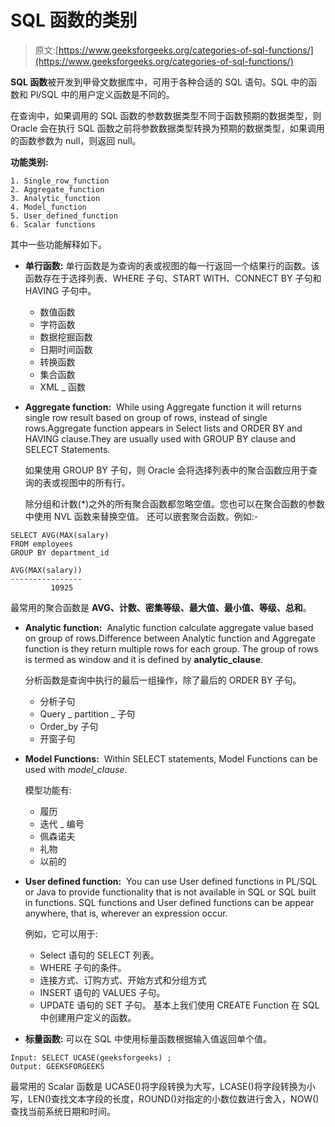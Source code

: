# SQL 函数的类别

> 原文:[https://www.geeksforgeeks.org/categories-of-sql-functions/](https://www.geeksforgeeks.org/categories-of-sql-functions/)

**SQL 函数**被开发到甲骨文数据库中，可用于各种合适的 SQL 语句。SQL 中的函数和 Pl/SQL 中的用户定义函数是不同的。

在查询中，如果调用的 SQL 函数的参数数据类型不同于函数预期的数据类型，则 Oracle 会在执行 SQL 函数之前将参数数据类型转换为预期的数据类型，如果调用的函数参数为 null，则返回 null。

**功能类别:**

```
1. Single_row_function
2. Aggregate_function
3. Analytic_function
4. Model_function
5. User_defined_function 
6. Scalar functions 
```

其中一些功能解释如下。

*   **单行函数:**
    单行函数是为查询的表或视图的每一行返回一个结果行的函数。该函数存在于选择列表、WHERE 子句、START WITH、CONNECT BY 子句和 HAVING 子句中。
    *   数值函数
    *   字符函数
    *   数据挖掘函数
    *   日期时间函数
    *   转换函数
    *   集合函数
    *   XML _ 函数
*   **Aggregate function:** 
    While using Aggregate function it will returns single row result based on group of rows, instead of single rows.Aggregate function appears in Select lists and ORDER BY and HAVING clause.They are usually used with GROUP BY clause and SELECT Statements. 

    如果使用 GROUP BY 子句，则 Oracle 会将选择列表中的聚合函数应用于查询的表或视图中的所有行。

    除分组和计数(*)之外的所有聚合函数都忽略空值。您也可以在聚合函数的参数中使用 NVL 函数来替换空值。
    还可以嵌套聚合函数。例如:-

```
SELECT AVG(MAX(salary) 
FROM employees 
GROUP BY department_id

AVG(MAX(salary))
----------------
         10925 
```

最常用的聚合函数是 **AVG、计数、密集等级、最大值、最小值、等级、总和**。

*   **Analytic function:** 
    Analytic function calculate aggregate value based on group of rows.Difference between Analytic function and Aggregate function is they return multiple rows for each group. The group of rows is termed as window and it is defined by **analytic_clause**. 

    分析函数是查询中执行的最后一组操作，除了最后的 ORDER BY 子句。

    *   分析子句
    *   Query _ partition _ 子句
    *   Order_by 子句
    *   开窗子句
*   **Model Functions:** 
    Within SELECT statements, Model Functions can be used with *model_clause*. 

    模型功能有:

    *   履历
    *   迭代 _ 编号
    *   佩森诺夫
    *   礼物
    *   以前的
*   **User defined function:** 
    You can use User defined functions in PL/SQL or Java to provide functionality that is not available in SQL or SQL built in functions. SQL functions and User defined functions can be appear anywhere, that is, wherever an expression occur. 

    例如，它可以用于:

    *   Select 语句的 SELECT 列表。
    *   WHERE 子句的条件。
    *   连接方式、订购方式、开始方式和分组方式
    *   INSERT 语句的 VALUES 子句。
    *   UPDATE 语句的 SET 子句。
        基本上我们使用 CREATE Function 在 SQL 中创建用户定义的函数。

*   **标量函数:**
    可以在 SQL 中使用标量函数根据输入值返回单个值。

```
Input: SELECT UCASE(geeksforgeeks) ;
Output: GEEKSFORGEEKS 
```

最常用的 Scalar 函数是 UCASE()将字段转换为大写，LCASE()将字段转换为小写，LEN()查找文本字段的长度，ROUND()对指定的小数位数进行舍入，NOW()查找当前系统日期和时间。